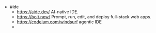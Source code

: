 - #ide
	- https://aide.dev/  AI-native IDE.
	- https://bolt.new/ Prompt, run, edit, and deploy full-stack web apps.
	- https://codeium.com/windsurf  agentic IDE
	-